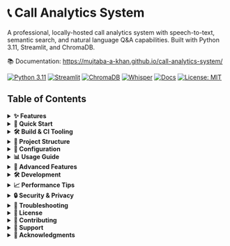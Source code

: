 # 📞 Call Analytics System

A professional, locally-hosted call analytics system with speech-to-text, semantic search, and natural language Q&A capabilities. Built with Python 3.11, Streamlit, and ChromaDB.

📚 Documentation: https://mujtaba-a-khan.github.io/call-analytics-system/

[![Python 3.11](https://img.shields.io/badge/Python-3.11-informational?logo=python)](https://www.python.org/)
[![Streamlit](https://img.shields.io/badge/Streamlit-app-informational?logo=streamlit)](https://streamlit.io/)
[![ChromaDB](https://img.shields.io/badge/ChromaDB-vectorDB-informational)](https://www.trychroma.com/)
[![Whisper](https://img.shields.io/badge/Whisper-STT-informational?logo=openai)](https://github.com/openai/whisper)
[![Docs](https://img.shields.io/badge/Docs-Latest-blue?logo=readthedocs)](https://mujtaba-a-khan.github.io/call-analytics-system/)
[![License: MIT](https://img.shields.io/badge/License-MIT-success)](LICENSE)

## Table of Contents

<details>
  <summary><strong>✨ Features</strong></summary>

<a id="features"></a>

- **🎵 Audio Processing**: Automatic transcription of call recordings using Whisper STT  
- **📄 CSV Import**: Bulk import of existing call transcripts  
- **🏷️ Intelligent Labeling**: Automatic categorization of calls by type and outcome  
- **🔍 Semantic Search**: Vector-based search using ChromaDB and sentence transformers  
- **❓ Natural Language Q&A**: Query your data using plain English  
- **📊 Rich Analytics**: Interactive dashboards with metrics and visualizations  
- **🔒 Privacy-First**: All processing happens locally—no data leaves your machine  
- **⚡ High Performance**: Efficient caching and batch processing capabilities  

[↑ Back to top](#readme)
</details>

<details>
  <summary><strong>🚀 Quick Start</strong></summary>

<a id="quick-start"></a>

### Prerequisites
- Python 3.11 or higher  
- FFmpeg (for audio processing)  
- 8GB+ RAM recommended  
- CUDA-capable GPU (optional, for faster processing)

### Installation
1. **Clone the repository**
   ```bash
   git clone https://github.com/mujtaba-a-khan/call-analytics-system.git
   cd call-analytics-system
   ```
2. **Install system tooling**
   ```bash
   # macOS (Homebrew)
   brew install python@3.11 ffmpeg maven ant zip gcc

   # Ubuntu/Debian
   sudo apt-get update
   sudo apt-get install -y python3.11 python3.11-venv python3.11-dev ffmpeg build-essential zip maven ant

   # Windows: download from https://ffmpeg.org/download.html
   # - Python 3.11: https://www.python.org/downloads/
   # - Maven: https://maven.apache.org/install.html
   # - Ant: https://ant.apache.org/bindownload.cgi
   ```
   Confirm your installations:
   ```bash
   python3.11 --version
   ffmpeg -version
   ant -version
   mvn -version
   ```
3. **Create virtual environment**
   ```bash
   python3.11 -m venv .venv
   source venv/bin/activate  # On Windows: venv\Scripts\activate
   ```
4. **Install dependencies**
   ```bash
   pip install -e .
   # For development
   pip install -e ".[dev]"
   # For documentation
   pip install -e ".[docs]"
   ```
5. **Run scripts to bootstrap assets**
   ```bash
   python scripts/setup_environment.py
   python scripts/download_models.py
   ```
6. **Run the application**
   ```bash
   call-analytics-ui
   ```
App opens at `http://localhost:8501`.

[↑ Back to top](#readme)
</details>

<details>
  <summary><strong>🛠️ Build & CI Tooling</strong></summary>

<a id="build-ci"></a>

Run these commands from the repository root once the virtual environment is activated. The Ant tasks expect `python3.11`, `python3.11-venv`, `python3.11-dev`, `build-essential`, `zip`, and FFmpeg to be available on the host (see Quick Start).

### Apache Ant (`build.xml`)
```bash
ant -noinput -buildfile build.xml clean   # wipe build outputs
ant -noinput -buildfile build.xml setup   # create .venv & install project deps
ant -noinput -buildfile build.xml lint    # ruff, black --check, mypy
ant -noinput -buildfile build.xml test    # pytest with junit report
ant -noinput -buildfile build.xml docs    # sphinx html docs in docs/_build/html
ant -noinput -buildfile build.xml wheel   # build Python wheel into dist/
ant -noinput -buildfile build.xml ci      # run the full clean→wheel pipeline
```

Outputs land in `dist/`, `docs/_build`, and `test-reports/`.

### Apache Maven (`pom.xml`)
```bash
mvn -B -V verify    # runs the Ant ci target via maven-antrun-plugin
mvn -B package      # zips release assets to artifacts/call-analytics-1.0.0.zip
```

Maven requires Ant to be on the PATH because the `verify` phase delegates to `build.xml`. The generated ZIP bundles source, configs, and documentation for deployment.

[↑ Back to top](#readme)
</details>

<details>
  <summary><strong>📁 Project Structure</strong></summary>

<a id="project-structure"></a>

```text
call-analytics-system/
│
├── pyproject.toml                 # Project configuration and dependencies
├── README.md                      # Project documentation
├── .gitignore                     # Git ignore file
├── Jenkinsfile                    # Jenkins CI pipeline definition
├── build.xml                      # Ant build configuration for Jenkins agents
├── pom.xml                        # Maven build configuration for Jenkins agents
│
├── config/                        # Configuration files for the analytics engine
│   ├── app.toml                   # Main application settings
│   ├── fields.toml                # Column mapping for ingestion
│   ├── models.toml                # LLM and STT model configurations
│   ├── rules.toml                 # Call labeling rules
│   └── vectorstore.toml           # Vector database settings
│
├── docs/                          # Sphinx documentation sources
│   └── ...                        # See docs/index.md for table of contents
│
├── scripts/                       # Utility scripts for local workflows
│   ├── setup_environment.py       # Bootstrap virtual environments and deps
│   ├── download_models.py         # Fetch Whisper/LLM assets
│   ├── rebuild_index.py           # Rebuild Chroma vector indexes
│   └── launch_ui.py               # Convenience launcher for the Streamlit UI
│
├── src/                           # Application source code
│   ├── cli.py                     # Command-line entry point
│   ├── core/
│   │   ├── audio_processor.py     # Audio file processing
│   │   ├── csv_processor.py       # CSV file processing
│   │   ├── data_schema.py         # Data models and schemas
│   │   ├── labeling_engine.py     # Call labeling logic
│   │   └── storage_manager.py     # Data persistence
│   ├── analysis/
│   │   ├── aggregations.py        # KPIs and metrics
│   │   ├── filters.py             # Data filtering logic
│   │   ├── query_interpreter.py   # Natural language query processing
│   │   └── semantic_search.py     # Semantic search implementation
│   ├── ml/
│   │   ├── embeddings.py          # Text embedding generation
│   │   ├── llm_interface.py       # Local LLM integration
│   │   └── whisper_stt.py         # Speech-to-text engine
│   ├── vectordb/
│   │   ├── chroma_client.py       # ChromaDB interface
│   │   ├── indexer.py             # Document indexing
│   │   └── retriever.py           # Document retrieval
│   ├── ui/
│   │   ├── app.py                 # Main Streamlit application
│   │   ├── pages/
│   │   │   ├── analysis.py        # Analysis view
│   │   │   ├── dashboard.py       # Main dashboard
│   │   │   ├── qa_interface.py    # Q&A interface
│   │   │   └── upload.py          # File upload interface
│   │   └── components/
│   │       ├── charts.py          # Chart components
│   │       ├── filters.py         # Filter components
│   │       ├── metrics.py         # Metric display components
│   │       └── tables.py          # Table components
│   └── utils/
│       ├── file_handlers.py       # File I/O utilities
│       ├── formatters.py          # Formatting utilities
│       ├── logger.py              # Logging configuration
│       ├── text_processing.py     # Text utilities
│       └── validators.py          # Data validation
│
├── data/                          # Working datasets and cached artifacts
│   ├── raw/                       # Uploaded raw sources
│   ├── processed/                 # Normalized transcripts
│   └── vectorstore/               # Persisted embeddings
│
├── models/                        # Model registry and downloaded weights
├── logs/                          # Aggregated runtime logs
├── test-reports/                  # Collected junit/coverage artifacts
└── tests/                         # Automated test suite
    ├── test_aggregations.py       # KPI aggregation coverage
    └── test_text_processing.py    # Text utility coverage
```

[↑ Back to top](#readme)
</details>

<details>
  <summary><strong>🔧 Configuration</strong></summary>

<a id="configuration"></a>

### Audio Settings (`config/app.toml`)
```toml
[audio]
supported_formats = ["wav", "mp3", "m4a", "flac"]
max_duration_minutes = 60
sample_rate = 16000
channels = 1
```

### Model Settings (`config/models.toml`)
```toml
[whisper]
model_size = "small.en"  # tiny, base, small, medium, large
compute_type = "int8"    # int8, float16, float32
device = "auto"          # auto, cpu, cuda
```

### Vector Store (`config/vectorstore.toml`)
```toml
[vectorstore]
provider = "chromadb"
collection_name = "call_transcripts"
distance_metric = "cosine"

[embeddings]
provider = "sentence-transformers"
model_name = "all-MiniLM-L6-v2"
```

[↑ Back to top](#readme)
</details>


<details>
  <summary><strong>📊 Usage Guide</strong></summary>

<a id="usage-guide"></a>

### 1) Upload Files
- **Audio**: WAV, MP3, M4A, FLAC  
- **CSV**: transcripts with metadata

Required columns: `call_id`, `start_time`, `duration_seconds`, `transcript`  
Optional: `agent_id`, `campaign`, `customer_name`, `product_name`, `amount`

### 2) Apply Filters
By date, type (Inquiry/Support/Billing/Complaint), outcome, agent, campaign.

### 3) View Analytics
KPIs, distributions, agent performance, peak hours.

### 4) Natural Language Q&A
Examples:
- “What were the main complaints last week?”
- “Show refund requests from agent John”
- “Calls about billing issues over 5 minutes”

[↑ Back to top](#readme)
</details>


<details>
  <summary><strong>🔬 Advanced Features</strong></summary>

<a id="advanced-features"></a>

**Semantic Search**
```python
results = vector_db.search(
    query_text="customer asking for refund",
    top_k=10,
    filter_dict={"agent_id": "john_doe"}
)
```

**Custom Labeling Rules** (`config/rules.toml`)
```toml
[rules.call_types]
inquiry = ["information", "question", "how to"]
support = ["not working", "error", "problem", "issue"]
billing = ["invoice", "payment", "charge", "bill"]
complaint = ["unhappy", "disappointed", "poor service"]
```

**Batch Processing**
```bash
python scripts/rebuild_index.py --batch-size 50
```

[↑ Back to top](#readme)
</details>


<details>
  <summary><strong>🛠️ Development</strong></summary>

<a id="development"></a>

```bash
pytest tests/ -v --cov=src      # tests
black src/ tests/               # formatting
ruff check src/ tests/          # lint
mypy src/                       # types
# docs
cd docs && make html
```

[↑ Back to top](#readme)
</details>

<details>
  <summary><strong>📈 Performance Tips</strong></summary>

<a id="performance-tips"></a>

1. Use CUDA/GPU for Whisper  
2. Enable caching in `config/app.toml`  
3. Batch processing for large imports  
4. Rebuild vector index periodically  

[↑ Back to top](#readme)
</details>


<details>
  <summary><strong>🔒 Security & Privacy</strong></summary>

<a id="security--privacy"></a>

- Local processing only  
- No external APIs by default  
- Optional PII masking  
- Local storage with optional encryption  

[↑ Back to top](#readme)
</details>


<details>
  <summary><strong>🐛 Troubleshooting</strong></summary>

<a id="troubleshooting"></a>

**FFmpeg not found**
```bash
ffmpeg -version
# Add to PATH if needed:
export PATH=$PATH:/path/to/ffmpeg
```

**Out of memory**  
Reduce batch size; process smaller groups; increase swap.

**Slow transcription**  
Use smaller Whisper model; enable GPU; reduce audio quality.

[↑ Back to top](#readme)
</details>


<details>
  <summary><strong>📝 License</strong></summary>

<a id="license"></a>

MIT License — see [LICENSE](LICENSE).

[↑ Back to top](#readme)
</details>


<details>
  <summary><strong>🤝 Contributing</strong></summary>

<a id="contributing"></a>

Contributions welcome!

[↑ Back to top](#readme)
</details>

<details>
  <summary><strong>📧 Support</strong></summary>

<a id="support"></a>

- Open an issue on GitHub  
- Check `/docs`  
- Review closed issues

[↑ Back to top](#readme)
</details>


<details>
  <summary><strong>🙏 Acknowledgments</strong></summary>

<a id="acknowledgments"></a>

- OpenAI Whisper for speech-to-text  
- ChromaDB for vector storage  
- Streamlit for the UI  
- The open-source community

[↑ Back to top](#readme)
</details>
